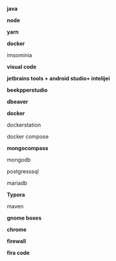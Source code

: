 **java**

**node**

**yarn**

**docker**

imsominia

**visual code**

**jetbrains tools + android studio+ intelijei**

**beekpperstudio**

**dbeaver**

**docker**

dockerstation

docker compose

**mongocompass**

mongodb

postgresssql

mariadb

**Typora**

maven

**gnome boxes**

**chrome**

**firewall**

**fira code**